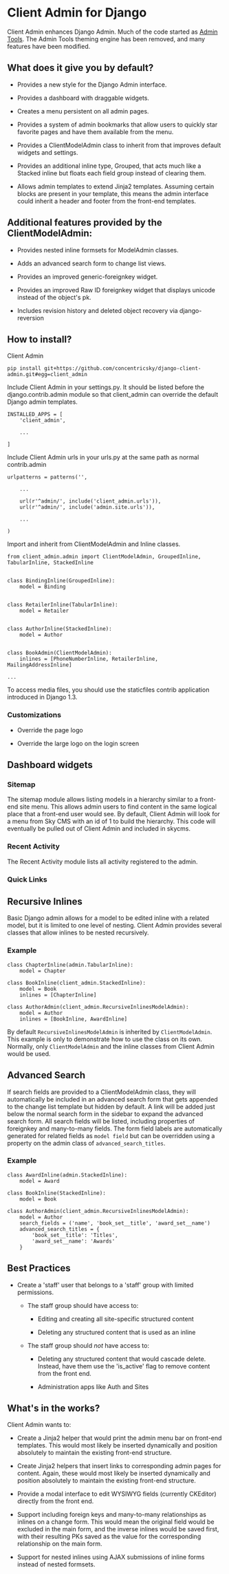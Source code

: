 # Client Admin for Django

Client Admin enhances Django Admin. Much of the code started as 
[Admin Tools](https://bitbucket.org/izi/django-admin-tools/overview). The Admin Tools theming engine has been removed, and many features have been modified.


## What does it give you by default?

- Provides a new style for the Django Admin interface.

- Provides a dashboard with draggable widgets.

- Creates a menu persistent on all admin pages.

- Provides a system of admin bookmarks that allow users to quickly star favorite pages and have them available from the menu.

- Provides a ClientModelAdmin class to inherit from that improves default widgets and settings.

- Provides an additional inline type, Grouped, that acts much like a Stacked inline but floats each field group instead of clearing them.

- Allows admin templates to extend Jinja2 templates. Assuming certain blocks are present 
in your template, this means the admin interface could inherit a header and footer from the front-end templates.


## Additional features provided by the ClientModelAdmin:

- Provides nested inline formsets for ModelAdmin classes.

- Adds an advanced search form to change list views.

- Provides an improved generic-foreignkey widget.

- Provides an improved Raw ID foreignkey widget that displays unicode instead of the object's pk.

- Includes revision history and deleted object recovery via django-reversion


## How to install?

Client Admin 

    pip install git+https://github.com/concentricsky/django-client-admin.git#egg=client_admin

Include Client Admin in your settings.py. It should be listed before the django.contrib.admin module so that client_admin can override the default Django admin templates.

    INSTALLED_APPS = [   
        'client_admin',

        ...

    ]

Include Client Admin urls in your urls.py at the same path as normal contrib.admin

    urlpatterns = patterns('',

        ...

        url(r'^admin/', include('client_admin.urls')),
        url(r'^admin/', include('admin.site.urls')),

        ...

    )

Import and inherit from ClientModelAdmin and Inline classes.

    from client_admin.admin import ClientModelAdmin, GroupedInline, TabularInline, StackedInline


    class BindingInline(GroupedInline):
        model = Binding


    class RetailerInline(TabularInline):
        model = Retailer


    class AuthorInline(StackedInline):
        model = Author


    class BookAdmin(ClientModelAdmin):
        inlines = [PhoneNumberInline, RetailerInline, MailingAddressInline]

    ...


To access media files, you should use the staticfiles contrib application introduced in Django 1.3.


### Customizations

- Override the page logo

- Override the large logo on the login screen


## Dashboard widgets


### Sitemap

The sitemap module  allows listing models in a hierarchy similar to a front-end site menu. This allows admin users to find content in the same logical place that a front-end user would see. By default, Client Admin will look for a menu from Sky CMS with an id of 1 to build the hierarchy. This code will eventually be pulled out of Client Admin and included in skycms.

### Recent Activity

The Recent Activity module lists all activity registered to the admin.

### Quick Links


## Recursive Inlines

Basic Django admin allows for a model to be edited inline with a related model, but it is limited to one level of nesting. Client Admin provides several classes that allow inlines to be nested recursively.

### Example


    
    class ChapterInline(admin.TabularInline):
        model = Chapter
    
    class BookInline(client_admin.StackedInline):
        model = Book
        inlines = [ChapterInline]
    
    class AuthorAdmin(client_admin.RecursiveInlinesModelAdmin):
        model = Author
        inlines = [BookInline, AwardInline]

By default `RecursiveInlinesModelAdmin` is inherited by `ClientModelAdmin`. This example is only to demonstrate how to use the class on its own. Normally, only `ClientModelAdmin` and the inline classes from Client Admin would be used.


## Advanced Search

If search fields are provided to a ClientModelAdmin class, they will automatically be included in an advanced search form that gets appended to the change list template but hidden by default. A link will be added just below the normal search form in the sidebar to expand the advanced search form. All search fields will be listed, including properties of foreignkey and many-to-many fields. The form field labels are automatically generated for related fields as `model field` but can be overridden using a property on the admin class of `advanced_search_titles`.

### Example

    class AwardInline(admin.StackedInline):
        model = Award

    class BookInline(StackedInline):
        model = Book
    
    class AuthorAdmin(client_admin.RecursiveInlinesModelAdmin):
        model = Author
        search_fields = ('name', 'book_set__title', 'award_set__name')
        advanced_search_titles = {
            'book_set__title': 'Titles',
            'award_set__name': 'Awards'
        }


## Best Practices

- Create a 'staff' user that belongs to a 'staff' group with limited permissions. 

    - The staff group should have access to:

        - Editing and creating all site-specific structured content

        - Deleting any structured content that is used as an inline

    - The staff group should _not_ have access to:

        - Deleting any structured content that would cascade delete. Instead, have them use the 'is_active' flag to remove content from the front end.

        - Administration apps like Auth and Sites


## What's in the works?

Client Admin wants to:

- Create a Jinja2 helper that would print the admin menu bar on front-end templates. This would most likely be inserted dynamically and position absolutely to maintain the existing front-end structure.

- Create Jinja2 helpers that insert links to corresponding admin pages for content. Again, these would most likely be inserted dynamically and position absolutely to maintain the existing front-end structure.

- Provide a modal interface to edit WYSIWYG fields (currently CKEditor) directly from the front end. 

- Support including foreign keys and many-to-many relationships as inlines on a change form. This would mean the original field would be excluded in the main form, and the inverse inlines would be saved first, with their resulting PKs saved as the value for the corresponding relationship on the main form.

- Support for nested inlines using AJAX submissions of inline forms instead of nested formsets.
